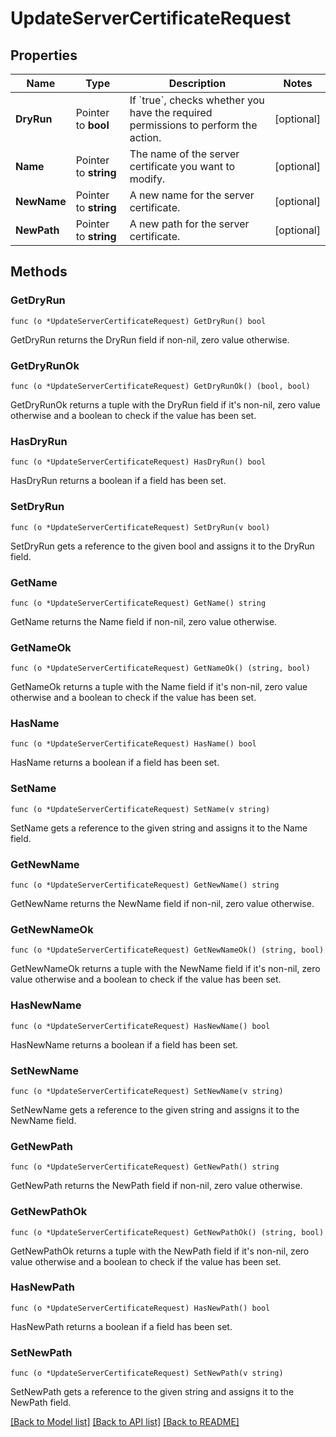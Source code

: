 # UpdateServerCertificateRequest

## Properties

Name | Type | Description | Notes
------------ | ------------- | ------------- | -------------
**DryRun** | Pointer to **bool** | If &#x60;true&#x60;, checks whether you have the required permissions to perform the action. | [optional] 
**Name** | Pointer to **string** | The name of the server certificate you want to modify. | [optional] 
**NewName** | Pointer to **string** | A new name for the server certificate. | [optional] 
**NewPath** | Pointer to **string** | A new path for the server certificate. | [optional] 

## Methods

### GetDryRun

`func (o *UpdateServerCertificateRequest) GetDryRun() bool`

GetDryRun returns the DryRun field if non-nil, zero value otherwise.

### GetDryRunOk

`func (o *UpdateServerCertificateRequest) GetDryRunOk() (bool, bool)`

GetDryRunOk returns a tuple with the DryRun field if it's non-nil, zero value otherwise
and a boolean to check if the value has been set.

### HasDryRun

`func (o *UpdateServerCertificateRequest) HasDryRun() bool`

HasDryRun returns a boolean if a field has been set.

### SetDryRun

`func (o *UpdateServerCertificateRequest) SetDryRun(v bool)`

SetDryRun gets a reference to the given bool and assigns it to the DryRun field.

### GetName

`func (o *UpdateServerCertificateRequest) GetName() string`

GetName returns the Name field if non-nil, zero value otherwise.

### GetNameOk

`func (o *UpdateServerCertificateRequest) GetNameOk() (string, bool)`

GetNameOk returns a tuple with the Name field if it's non-nil, zero value otherwise
and a boolean to check if the value has been set.

### HasName

`func (o *UpdateServerCertificateRequest) HasName() bool`

HasName returns a boolean if a field has been set.

### SetName

`func (o *UpdateServerCertificateRequest) SetName(v string)`

SetName gets a reference to the given string and assigns it to the Name field.

### GetNewName

`func (o *UpdateServerCertificateRequest) GetNewName() string`

GetNewName returns the NewName field if non-nil, zero value otherwise.

### GetNewNameOk

`func (o *UpdateServerCertificateRequest) GetNewNameOk() (string, bool)`

GetNewNameOk returns a tuple with the NewName field if it's non-nil, zero value otherwise
and a boolean to check if the value has been set.

### HasNewName

`func (o *UpdateServerCertificateRequest) HasNewName() bool`

HasNewName returns a boolean if a field has been set.

### SetNewName

`func (o *UpdateServerCertificateRequest) SetNewName(v string)`

SetNewName gets a reference to the given string and assigns it to the NewName field.

### GetNewPath

`func (o *UpdateServerCertificateRequest) GetNewPath() string`

GetNewPath returns the NewPath field if non-nil, zero value otherwise.

### GetNewPathOk

`func (o *UpdateServerCertificateRequest) GetNewPathOk() (string, bool)`

GetNewPathOk returns a tuple with the NewPath field if it's non-nil, zero value otherwise
and a boolean to check if the value has been set.

### HasNewPath

`func (o *UpdateServerCertificateRequest) HasNewPath() bool`

HasNewPath returns a boolean if a field has been set.

### SetNewPath

`func (o *UpdateServerCertificateRequest) SetNewPath(v string)`

SetNewPath gets a reference to the given string and assigns it to the NewPath field.


[[Back to Model list]](../README.md#documentation-for-models) [[Back to API list]](../README.md#documentation-for-api-endpoints) [[Back to README]](../README.md)


